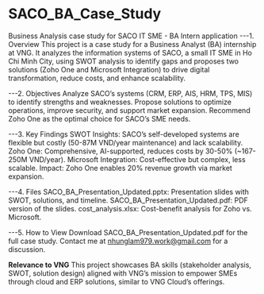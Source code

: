 # SACO_BA_Case_Study
Business Analysis case study for SACO IT SME - BA Intern application
---1. Overview
This project is a case study for a Business Analyst (BA) internship at VNG. It analyzes the information systems of SACO, a small IT SME in Ho Chi Minh City, using SWOT analysis to identify gaps and proposes two solutions (Zoho One and Microsoft Integration) to drive digital transformation, reduce costs, and enhance scalability.

---2. Objectives
Analyze SACO’s systems (CRM, ERP, AIS, HRM, TPS, MIS) to identify strengths and weaknesses.
Propose solutions to optimize operations, improve security, and support market expansion.
Recommend Zoho One as the optimal choice for SACO’s SME needs.

---3. Key Findings
SWOT Insights: SACO’s self-developed systems are flexible but costly (50-87M VND/year maintenance) and lack scalability.
Zoho One: Comprehensive, AI-supported, reduces costs by 30-50% (~167-250M VND/year).
Microsoft Integration: Cost-effective but complex, less scalable.
Impact: Zoho One enables 20% revenue growth via market expansion.

---4. Files
SACO_BA_Presentation_Updated.pptx: Presentation slides with SWOT, solutions, and timeline.
SACO_BA_Presentation_Updated.pdf: PDF version of the slides.
cost_analysis.xlsx: Cost-benefit analysis for Zoho vs. Microsoft.

---5. How to View
Download SACO_BA_Presentation_Updated.pdf for the full case study.
Contact me at nhunglam979.work@gmail.com for a discussion.

**Relevance to VNG**
This project showcases BA skills (stakeholder analysis, SWOT, solution design) aligned with VNG’s mission to empower SMEs through cloud and ERP solutions, similar to VNG Cloud’s offerings.
